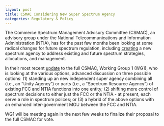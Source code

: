 ```yaml
---
layout: post
title: CSMAC Considering New Super Spectrum Agency
categories: Regulatory & Policy
---
```


The Commerce Spectrum Management Advisory Committee (CSMAC), an advisory group under the National Telecommunications and Information Administration (NTIA), has for the past few months been looking at some radical changes for future spectrum regulation, including [creating](https://www.ntia.gov/files/ntia/publications/spectrum_strategy_governance_briefing_012820.pdf) a new spectrum agency to address existing and future spectrum strategies, allocations, and management.

In their most recent [update](https://www.ntia.doc.gov/files/ntia/publications/csmac_sc1_presentation_april_22_2020.pdf) to the full CSMAC, Working Group 1 (WG1), who is looking at the various options, advanced discussion on three possible options: (1) standing up an new independent super agency combining all (i.e., an “Unity Agency”) or parts (i.e., a “Spectrum Resource Agency”) of existing FCC and NTIA functions into one entity; (2) shifting more control of spectrum decisions to either just the FCC or the NTIA - at present, each serve a role in spectrum polices; or (3) a hybrid of the above options with an enhanced inter-government MOU between the FCC and NTIA. 

WG1 will be meeting again in the next few weeks to finalize their proposal to the full CSMAC for vote.  
